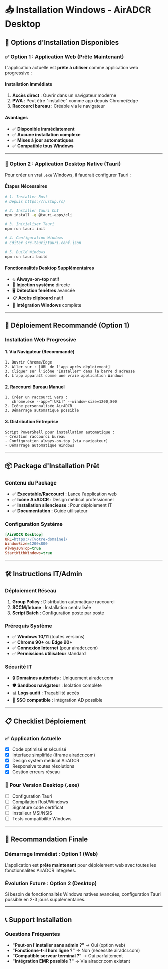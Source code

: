 # 📥 Installation Windows - AirADCR Desktop

## 🎯 Options d'Installation Disponibles

### ✅ **Option 1 : Application Web (Prête Maintenant)**
L'application actuelle est **prête à utiliser** comme application web progressive :

#### Installation Immédiate
1. **Accès direct** : Ouvrir dans un navigateur moderne
2. **PWA** : Peut être "installée" comme app depuis Chrome/Edge
3. **Raccourci bureau** : Créable via le navigateur

#### Avantages
- ✅ **Disponible immédiatement**
- ✅ **Aucune installation complexe**
- ✅ **Mises à jour automatiques**
- ✅ **Compatible tous Windows**

---

### 🚧 **Option 2 : Application Desktop Native (Tauri)**
Pour créer un vrai `.exe` Windows, il faudrait configurer Tauri :

#### Étapes Nécessaires
```bash
# 1. Installer Rust
# Depuis https://rustup.rs/

# 2. Installer Tauri CLI
npm install -g @tauri-apps/cli

# 3. Initialiser Tauri
npm run tauri init

# 4. Configuration Windows
# Éditer src-tauri/tauri.conf.json

# 5. Build Windows
npm run tauri build
```

#### Fonctionnalités Desktop Supplémentaires
- 🔝 **Always-on-top** natif
- 💉 **Injection système** directe
- 🖥️ **Détection fenêtres** avancée
- 📋 **Accès clipboard** natif
- 🔧 **Intégration Windows** complète

---

## 🚀 **Déploiement Recommandé (Option 1)**

### Installation Web Progressive

#### 1. **Via Navigateur (Recommandé)**
```
1. Ouvrir Chrome/Edge
2. Aller sur : [URL de l'app après déploiement]
3. Cliquer sur l'icône "Installer" dans la barre d'adresse
4. L'app apparaît comme une vraie application Windows
```

#### 2. **Raccourci Bureau Manuel**
```
1. Créer un raccourci vers :
   chrome.exe --app="[URL]" --window-size=1200,800
2. Icône personnalisée AirADCR
3. Démarrage automatique possible
```

#### 3. **Distribution Entreprise**
```
Script PowerShell pour installation automatique :
- Création raccourci bureau
- Configuration always-on-top (via navigateur)
- Démarrage automatique Windows
```

---

## 📦 **Package d'Installation Prêt**

### Contenu du Package
- ✅ **Executable/Raccourci** : Lance l'application web
- ✅ **Icône AirADCR** : Design médical professionnel
- ✅ **Installation silencieuse** : Pour déploiement IT
- ✅ **Documentation** : Guide utilisateur

### Configuration Système
```ini
[AirADCR Desktop]
URL=https://[votre-domaine]/
WindowSize=1200x800
AlwaysOnTop=true
StartWithWindows=true
```

---

## 🛠️ **Instructions IT/Admin**

### Déploiement Réseau
1. **Group Policy** : Distribution automatique raccourci
2. **SCCM/Intune** : Installation centralisée
3. **Script Batch** : Configuration poste par poste

### Prérequis Système
- ✅ **Windows 10/11** (toutes versions)
- ✅ **Chrome 90+** ou **Edge 90+**
- ✅ **Connexion Internet** (pour airadcr.com)
- ✅ **Permissions utilisateur** standard

### Sécurité IT
- 🔒 **Domaines autorisés** : Uniquement airadcr.com
- 🛡️ **Sandbox navigateur** : Isolation complète
- 📊 **Logs audit** : Traçabilité accès
- 🔐 **SSO compatible** : Intégration AD possible

---

## 📋 **Checklist Déploiement**

### ✅ **Application Actuelle**
- [x] Code optimisé et sécurisé
- [x] Interface simplifiée (iframe airadcr.com)
- [x] Design system médical AirADCR
- [x] Responsive toutes résolutions
- [x] Gestion erreurs réseau

### 🚧 **Pour Version Desktop (.exe)**
- [ ] Configuration Tauri
- [ ] Compilation Rust/Windows
- [ ] Signature code certificat
- [ ] Installeur MSI/NSIS
- [ ] Tests compatibilité Windows

---

## 🎯 **Recommandation Finale**

### **Démarrage Immédiat : Option 1 (Web)**
L'application est **prête maintenant** pour déploiement web avec toutes les fonctionnalités AirADCR intégrées.

### **Évolution Future : Option 2 (Desktop)**
Si besoin de fonctionnalités Windows natives avancées, configuration Tauri possible en 2-3 jours supplémentaires.

---

## 📞 **Support Installation**

### Questions Fréquentes
- **"Peut-on l'installer sans admin ?"** → Oui (option web)
- **"Fonctionne-t-il hors ligne ?"** → Non (nécessite airadcr.com)
- **"Compatible serveur terminal ?"** → Oui parfaitement
- **"Intégration EMR possible ?"** → Via airadcr.com existant